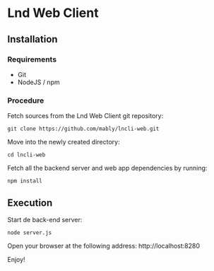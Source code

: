 # Lnd Web Client

## Installation


### Requirements

* Git
* NodeJS / npm

### Procedure

Fetch sources from the Lnd Web Client git repository:

```
git clone https://github.com/mably/lncli-web.git
```
Move into the newly created directory:

```
cd lncli-web
```

Fetch all the backend server and web app dependencies by running:

```
npm install
```

## Execution

Start de back-end server:

```
node server.js
```

Open your browser at the following address: http://localhost:8280

Enjoy!